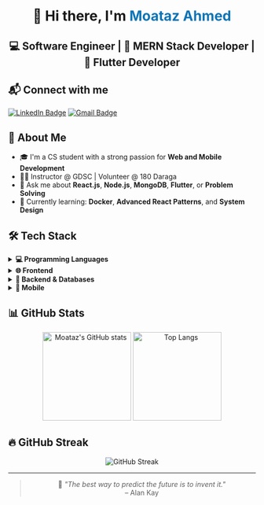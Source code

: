<div align="center">
  
# 👋 Hi there, I'm <span style="color:#0e75b6">Moataz Ahmed</span>  
## 💻 Software Engineer | 🚀 MERN Stack Developer | 📱 Flutter Developer

</div>

## 📬 Connect with me

[![LinkedIn Badge](https://img.shields.io/badge/-Moataz%20Ahmed-blue?style=flat-square&logo=Linkedin&logoColor=white&link=https://www.linkedin.com/in/moataz-ahmed-b02438255)](https://www.linkedin.com/in/moataz-ahmed-b02438255)
[![Gmail Badge](https://img.shields.io/badge/-moatazahmed156@gmail.com-c14438?style=flat-square&logo=Gmail&logoColor=white)](mailto:moatazahmed156@gmail.com)

## 🧠 About Me

- 🎓 I'm a CS student with a strong passion for **Web and Mobile Development**
- 🧑‍🏫 Instructor @ GDSC | Volunteer @ 180 Daraga
- 💬 Ask me about **React.js**, **Node.js**, **MongoDB**, **Flutter**, or **Problem Solving**
- 🌱 Currently learning: **Docker**, **Advanced React Patterns**, and **System Design**

## 🛠️ Tech Stack

<details>
  <summary><strong>💻 Programming Languages</strong></summary>

![C](https://img.shields.io/badge/-C-00599C?style=flat-square&logo=c)
![C++](https://img.shields.io/badge/-C++-00599C?style=flat-square&logo=cplusplus)
![Python](https://img.shields.io/badge/-Python-3776AB?style=flat-square&logo=python)
![JavaScript](https://img.shields.io/badge/-JavaScript-F7DF1E?style=flat-square&logo=javascript&logoColor=black)
![C#](https://img.shields.io/badge/-CSharp-239120?style=flat-square&logo=c-sharp&logoColor=white)
![Dart](https://img.shields.io/badge/-Dart-0175C2?style=flat-square&logo=dart)

</details>

<details>
  <summary><strong>🌐 Frontend</strong></summary>

![HTML](https://img.shields.io/badge/-HTML5-E34F26?style=flat-square&logo=html5&logoColor=white)
![CSS](https://img.shields.io/badge/-CSS3-1572B6?style=flat-square&logo=css3)
![JavaScript](https://img.shields.io/badge/-JavaScript-F7DF1E?style=flat-square&logo=javascript)
![Bootstrap](https://img.shields.io/badge/-Bootstrap-563D7C?style=flat-square&logo=bootstrap)
![TailwindCSS](https://img.shields.io/badge/-Tailwind-06B6D4?style=flat-square&logo=tailwindcss)
![React](https://img.shields.io/badge/-React-20232A?style=flat-square&logo=react)
![Next.js](https://img.shields.io/badge/-Next.js-000000?style=flat-square&logo=next.js)

</details>

<details>
  <summary><strong>🧰 Backend & Databases</strong></summary>

![Node.js](https://img.shields.io/badge/-Node.js-339933?style=flat-square&logo=node.js)
![Express.js](https://img.shields.io/badge/-Express.js-000000?style=flat-square&logo=express)
![MongoDB](https://img.shields.io/badge/-MongoDB-4EA94B?style=flat-square&logo=mongodb)
![MySQL](https://img.shields.io/badge/-MySQL-4479A1?style=flat-square&logo=mysql)
![SQL Server](https://img.shields.io/badge/-SQL%20Server-CC2927?style=flat-square&logo=microsoftsqlserver)

</details>

<details>
  <summary><strong>📱 Mobile</strong></summary>

![React Native](https://img.shields.io/badge/-React%20Native-20232A?style=flat-square&logo=react)
![Flutter](https://img.shields.io/badge/-Flutter-02569B?style=flat-square&logo=flutter)

</details>

## 📊 GitHub Stats

<div align="center">
  <img src="https://github-readme-stats.vercel.app/api?username=Moatazahmed156&show_icons=true&theme=github_dark" alt="Moataz's GitHub stats" height="180"/>
  <img src="https://github-readme-stats.vercel.app/api/top-langs/?username=Moatazahmed156&layout=compact&theme=github_dark" alt="Top Langs" height="180"/>
</div>

## 🔥 GitHub Streak

<p align="center">
  <img src="https://github-readme-streak-stats.herokuapp.com/?user=Moatazahmed156&theme=tokyonight" alt="GitHub Streak" />
</p>

---

<div align="center">
  
> 🚀 _"The best way to predict the future is to invent it."_  
> – Alan Kay

</div>
